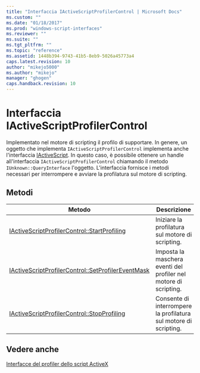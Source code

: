 ```yaml
---
title: "Interfaccia IActiveScriptProfilerControl | Microsoft Docs"
ms.custom: ""
ms.date: "01/18/2017"
ms.prod: "windows-script-interfaces"
ms.reviewer: ""
ms.suite: ""
ms.tgt_pltfrm: ""
ms.topic: "reference"
ms.assetid: 1448b394-9743-41b5-8eb9-5026a45773a4
caps.latest.revision: 10
author: "mikejo5000"
ms.author: "mikejo"
manager: "ghogen"
caps.handback.revision: 10
---
```

# Interfaccia IActiveScriptProfilerControl
Implementato nel motore di scripting il profilo di supportare.  In genere, un oggetto che implementa `IActiveScriptProfilerControl` implementa anche l'interfaccia [IActiveScript](../../winscript/reference/iactivescript.md).  In questo caso, è possibile ottenere un handle all'interfaccia `IActiveScriptProfilerControl` chiamando il metodo `IUnknown::QueryInterface` l'oggetto.  L'interfaccia fornisce i metodi necessari per interrompere e avviare la profilatura sul motore di scripting.  
  
## Metodi  
  
|Metodo|Descrizione|  
|------------|-----------------|  
|[IActiveScriptProfilerControl::StartProfiling](../../winscript/reference/iactivescriptprofilercontrol-startprofiling.md)|Iniziare la profilatura sul motore di scripting.|  
|[IActiveScriptProfilerControl::SetProfilerEventMask](../../winscript/reference/iactivescriptprofilercontrol-setprofilereventmask.md)|Imposta la maschera eventi del profiler nel motore di scripting.|  
|[IActiveScriptProfilerControl::StopProfiling](../../winscript/reference/iactivescriptprofilercontrol-stopprofiling.md)|Consente di interrompere la profilatura sul motore di scripting.|  
  
## Vedere anche  
 [Interfacce del profiler dello script ActiveX](../../winscript/reference/active-script-profiler-interfaces.md)